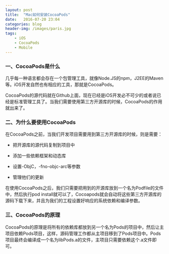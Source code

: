 ```yaml
---
layout: post
title:  "Mac如何安装CocoaPods"
date:   2016-07-20 23:04
categories: blog
header-img: /images/paris.jpg
tags:
    - iOS
    - CocoaPods
    - Mobile
---
```

### 一、CocoaPods是什么

几乎每一种语言都会存在一个包管理工具，就像Node.JS的npm，J2EE的Maven等。iOS开发自然也有相应的工具，那就是CocoaPods。

CocoaPods的源代码就在Github上面，现在已经是iOS开发必不可少的或者说已经是标准管理工具了。当我们需要使用第三方开源库的时候，CocoaPods的作用就出来了。

### 二、为什么要使用CocoaPods

在CocoaPods之前，当我们开发项目需要用到第三方开源库的时候，则是需要：
* 把开源库的源代码复制到项目中

* 添加一些依赖框架和动态库

* 设置-ObjC，-fno-objc-arc等参数

* 管理他们的更新

在使用CocoaPods之后，我们只需要把用到的开源库放到一个名为Podfile的文件中，然后执行pod install就可以了，Cocoapods就会自动将这些第三方开源库的源码下载下来，并且为我们的工程设置好响应的系统依赖和编译参数。

### 三、CocoaPods的原理
CocoaPods的原理是将所有的依赖库都放到另一个名为Pods的项目中，然后让主项目依赖Pods项目，这样，源码管理工作都从主项目移到了Pods项目中。Pods项目最终会编译成一个名为libPods.a的文件，主项目只需要依赖这个.a文件即可。
